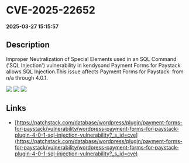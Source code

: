 # CVE-2025-22652

**2025-03-27 15:15:57**

## Description
Improper Neutralization of Special Elements used in an SQL Command ('SQL Injection') vulnerability in kendysond Payment Forms for Paystack allows SQL Injection.This issue affects Payment Forms for Paystack: from n/a through 4.0.1.

![](https://img.shields.io/static/v1?label=Score&message=7.6&color=red)
![](https://img.shields.io/static/v1?label=Severity&message=HIGH&color=red)
![](https://img.shields.io/static/v1?label=CWE&message=SQL&color=green)

## Links
- [https://patchstack.com/database/wordpress/plugin/payment-forms-for-paystack/vulnerability/wordpress-payment-forms-for-paystack-plugin-4-0-1-sql-injection-vulnerability?_s_id=cve](https://patchstack.com/database/wordpress/plugin/payment-forms-for-paystack/vulnerability/wordpress-payment-forms-for-paystack-plugin-4-0-1-sql-injection-vulnerability?_s_id=cve)
